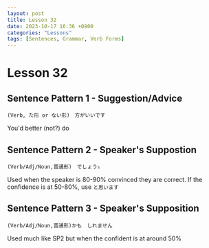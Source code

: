 ```yaml
--- 
layout: post 
title: Lesson 32
date: 2023-10-17 16:36 +0800 
categories: "Lessons"
tags: [Sentences, Grammar, Verb Forms]
---
```

  
# Lesson 32

## Sentence Pattern 1 - Suggestion/Advice
```
(Verb, た形 or ない形)　方がいいです
```
You'd better (not?) do

## Sentence Pattern 2 - Speaker's Suppostion
```
(Verb/Adj/Noun,普通形)　でしょう⤵︎
```
Used when the speaker is 80-90% convinced they are correct. If the confidence is at 50-80%, use `と思います`

## Sentence Pattern 3 - Speaker's Supposition
```
(Verb/Adj/Noun,普通形)かも　しれません
```
Used much like SP2 but when the confident is at around 50%
